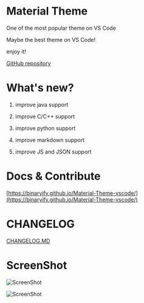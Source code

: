# Material Theme
One of the most popular theme on VS Code  

Maybe the best theme on VS Code! 

enjoy it!

[GitHub repository](https://github.com/Binaryify/Material-Theme-vscode)

# What's new?
1. improve java support

2. improve C/C++ support 

3. improve python support 

4. improve markdown support 

5. improve JS and JSON support

# Docs & Contribute  
[https://binaryify.github.io/Material-Theme-vscode/](https://binaryify.github.io/Material-Theme-vscode/)  

# CHANGELOG
[CHANGELOG.MD](CHANGELOG.md)

# ScreenShot
![ScreenShot](https://raw.githubusercontent.com/Binaryify/Material-Theme-vscode/master/static/screenshot1.png)

![ScreenShot](https://raw.githubusercontent.com/Binaryify/Material-Theme-vscode/master/static/screenshot2.png)
